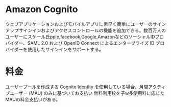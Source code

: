 # Amazon Cognito  
ウェブアプリケーションおよびモバイルアプリに素早く簡単にユーザーのサインアップサインインおよびアクセスコントロールの機能を追加できる。数百万人のユーザーにスケール氏pple,facebook,Google,AmazonなどのソーシャルIDプロバイダー、SAML 2.0 および OpenID Connect によるエンタープライズ ID プロバイダーを使用したサインインをサポートする。  


# 料金
ユーザープールを作成する Cognito Identity を使用している場合、月間アクティブユーザー (MAU) のみに基づいてお支払い
無料利用枠を子w多使用料に応じたMAUの料金支払いがある。